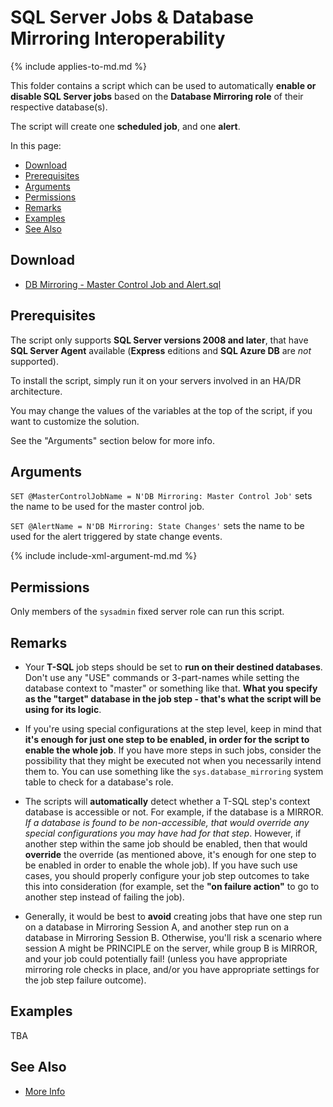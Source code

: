 # SQL Server Jobs & Database Mirroring Interoperability

{% include applies-to-md.md %}

This folder contains a script which can be used to automatically **enable or disable SQL Server jobs** based on the **Database Mirroring role** of their respective database(s).

The script will create one **scheduled job**, and one **alert**.

In this page:

- [Download](#download)
- [Prerequisites](#prerequisites)
- [Arguments](#arguments)
- [Permissions](#permissions)
- [Remarks](#remarks)
- [Examples](#examples)
- [See Also](#see-also)

## Download

- [DB Mirroring - Master Control Job and Alert.sql](DB%20Mirroring%20-%20Master%20Control%20Job%20and%20Alert.sql)

## Prerequisites

The script only supports **SQL Server versions 2008 and later**, that have **SQL Server Agent** available (**Express** editions and **SQL Azure DB** are _not_ supported).

To install the script, simply run it on your servers involved in an HA/DR architecture.

You may change the values of the variables at the top of the script, if you want to customize the solution.

See the "Arguments" section below for more info.

## Arguments

`SET @MasterControlJobName = N'DB Mirroring: Master Control Job'` sets the name to be used for the master control job.

`SET @AlertName = N'DB Mirroring: State Changes'` sets the name to be used for the alert triggered by state change events.

{% include include-xml-argument-md.md %}

## Permissions

Only members of the `sysadmin` fixed server role can run this script.

## Remarks

- Your **T-SQL** job steps should be set to **run on their destined databases**. Don't use any "USE" commands or 3-part-names while setting the database context to "master" or something like that. **What you specify as the "target" database in the job step - that's what the script will be using for its logic**.

- If you're using special configurations at the step level, keep in mind that **it's enough for just one step to be enabled, in order for the script to enable the whole job**. If you have more steps in such jobs, consider the possibility that they might be executed not when you necessarily intend them to. You can use something like the `sys.database_mirroring` system table to check for a database's role.

- The scripts will **automatically** detect whether a T-SQL step's context database is accessible or not. For example, if the database is a MIRROR. *If a database is found to be non-accessible, that would override any special configurations you may have had for that step*. However, if another step within the same job should be enabled, then that would **override** the override (as mentioned above, it's enough for one step to be enabled in order to enable the whole job). If you have such use cases, you should properly configure your job step outcomes to take this into consideration (for example, set the **"on failure action"** to go to another step instead of failing the job).

- Generally, it would be best to **avoid** creating jobs that have one step run on a database in Mirroring Session A, and another step run on a database in Mirroring Session B. Otherwise, you'll risk a scenario where session A might be PRINCIPLE on the server, while group B is MIRROR, and your job could potentially fail! (unless you have appropriate mirroring role checks in place, and/or you have appropriate settings for the job step failure outcome).

## Examples

TBA

## See Also

- [More Info](https://eitanblumin.com/?p=938)

